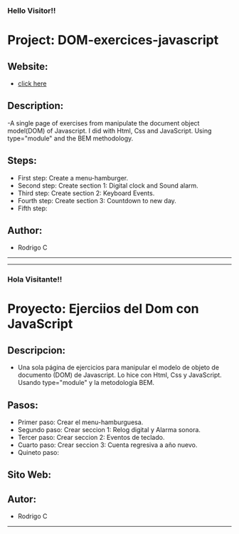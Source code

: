 
<h3>Hello Visitor!!</h3>


# Project: DOM-exercices-javascript


## Website:

- [click here](https://roddevwork.github.io/dom-exercices-javascript/)

<!-- <kbd>
 <img src="imgs/web-index.jpg" alt="home page" width="200px">
</kbd> -->
 

## Description:

-A single page of exercises from manipulate the document object model(DOM) of Javascript. I did with Html, Css and JavaScript. Using type="module" and the BEM methodology.


## Steps:

- First step: Create a menu-hamburger.
- Second step: Create section 1: Digital clock and Sound alarm.
- Third step: Create section 2: Keyboard Events.
- Fourth step: Create section 3: Countdown to new day.
- Fifth step: 

## Author:

- Rodrigo C

---

---

<h3>Hola Visitante!!</h3>

# Proyecto: Ejerciios del Dom con JavaScript

## Descripcion:

- Una sola página de ejercicios para manipular el modelo de objeto de documento (DOM) de Javascript. Lo hice con Html, Css y JavaScript. Usando type="module" y la metodología BEM.



## Pasos:

- Primer paso: Crear el menu-hamburguesa.
- Segundo paso: Crear seccion 1: Relog digital y Alarma sonora.
- Tercer paso: Crear seccion 2: Eventos de teclado.
- Cuarto paso: Crear seccion 3: Cuenta regresiva a año nuevo.
- Quineto paso:

## Sito Web:



## Autor:

- Rodrigo C 

---




